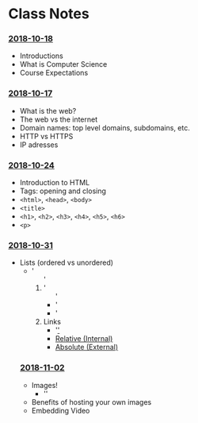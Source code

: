 # Class Notes

### [2018-10-18](Classwork/2018-10-18/)
* Introductions
* What is Computer Science
* Course Expectations

### [2018-10-17](Classwork/2018-10-17/)
* What is the web?
* The web vs the internet
* Domain names: top level domains, subdomains, etc.
* HTTP vs HTTPS
* IP adresses

### [2018-10-24](Classwork/2018-10-24/)
* Introduction to HTML
* Tags: opening and closing
* `<html>`, `<head>`, `<body>`
* `<title>`
* `<h1>`, `<h2>`, `<h3>`, `<h4>`, `<h5>`, `<h6>`
* `<p>`

### [2018-10-31](Classwork/2018-10-31/)
* Lists (ordered vs unordered)
  * '<ol>'
  * '<ul>'
  * '<li>'
* Links
  * '<a href="">'
  * Relative (Internal)
  * Absolute (External)

### [2018-11-02](Classwork/2018-11-02/)
* Images!
  * '<img src="">'
* Benefits of hosting your own images
* Embedding Video